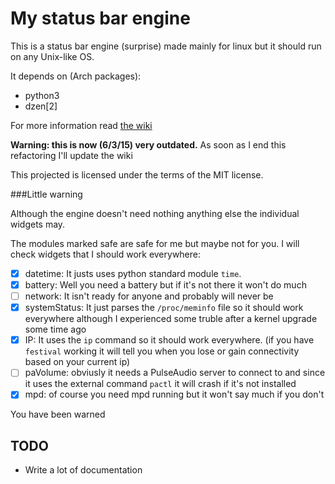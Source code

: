 My status bar engine
====================

This is a status bar engine (surprise) made mainly for linux but it should run on any Unix-like OS.

It depends on (Arch packages):
* python3
* dzen[2]

For more information read [the wiki](https://github.com/ludat/lueng/wiki)

**Warning: this is now (6/3/15) very outdated.** As soon as I end this refactoring I'll update the wiki

This projected is licensed under the terms of the MIT license.

###Little warning

Although the engine doesn't need nothing anything else the individual widgets may.

The modules marked safe are safe for me but maybe not for you. I will check widgets that I should work everywhere:
- [x] datetime: It justs uses python standard module `time`.
- [x] battery: Well you need a battery but if it's not there it won't do much
- [ ] network: It isn't ready for anyone and probably will never be
- [x] systemStatus: It just parses the `/proc/meminfo` file so it should work everywhere although I experienced some truble after a kernel upgrade some time ago
- [x] IP: It uses the `ip` command so it should work everywhere. (if you have `festival` working it will tell you when you lose or gain connectivity based on your current ip)
- [ ] paVolume: obviusly it needs a PulseAudio server to connect to and since it uses the external command `pactl` it will crash if it's not installed
- [x] mpd: of course you need mpd running but it won't say much if you don't

You have been warned

TODO
----

* Write a lot of documentation
